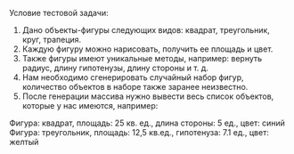 Условие тестовой задачи:

1. Дано объекты-фигуры следующих видов: квадрат, треугольник, круг, трапеция.
2. Каждую фигуру можно нарисовать, получить ее площадь и цвет.
3. Также фигуры имеют уникальные методы, например: вернуть радиус, длину гипотенузы, длину стороны и т. д.
4. Нам необходимо сгенерировать случайный набор фигур, количество объектов в наборе также заранее неизвестно.
5. После генерации массива нужно вывести весь список объектов, которые у нас имеются, например:

 Фигура: квадрат, площадь: 25 кв. ед., длина стороны: 5 ед., цвет: синий
 Фигура: треугольник, площадь: 12,5 кв.ед., гипотенуза: 7.1 ед., цвет: желтый